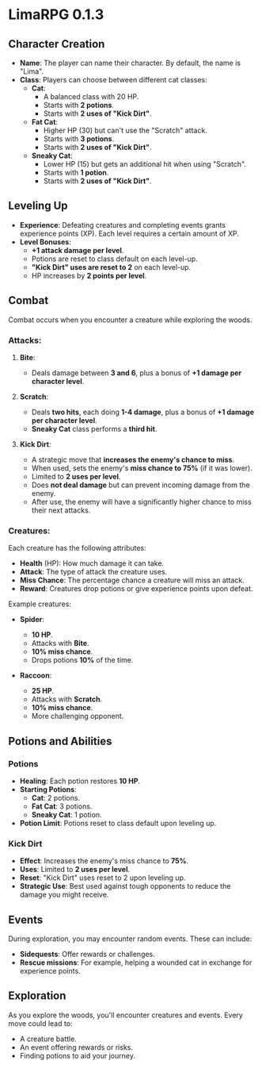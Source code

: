 # LimaRPG 0.1.3

## Character Creation

- **Name**: The player can name their character. By default, the name is "Lima".
- **Class**: Players can choose between different cat classes:
  - **Cat**:
    - A balanced class with 20 HP.
    - Starts with **2 potions**.
    - Starts with **2 uses of "Kick Dirt"**.
  - **Fat Cat**:
    - Higher HP (30) but can't use the "Scratch" attack.
    - Starts with **3 potions**.
    - Starts with **2 uses of "Kick Dirt"**.
  - **Sneaky Cat**:
    - Lower HP (15) but gets an additional hit when using "Scratch".
    - Starts with **1 potion**.
    - Starts with **2 uses of "Kick Dirt"**.

## Leveling Up

- **Experience**: Defeating creatures and completing events grants experience points (XP). Each level requires a certain amount of XP.
- **Level Bonuses**:
  - **+1 attack damage per level**.
  - Potions are reset to class default on each level-up.
  - **"Kick Dirt" uses are reset to 2** on each level-up.
  - HP increases by **2 points per level**.

## Combat

Combat occurs when you encounter a creature while exploring the woods.

### Attacks:

1. **Bite**:
   - Deals damage between **3 and 6**, plus a bonus of **+1 damage per character level**.

2. **Scratch**:
   - Deals **two hits**, each doing **1-4 damage**, plus a bonus of **+1 damage per character level**.
   - **Sneaky Cat** class performs a **third hit**.

3. **Kick Dirt**:
   - A strategic move that **increases the enemy's chance to miss**.
   - When used, sets the enemy's **miss chance to 75%** (if it was lower).
   - Limited to **2 uses per level**.
   - Does **not deal damage** but can prevent incoming damage from the enemy.
   - After use, the enemy will have a significantly higher chance to miss their next attacks.

### Creatures:

Each creature has the following attributes:

- **Health** (HP): How much damage it can take.
- **Attack**: The type of attack the creature uses.
- **Miss Chance**: The percentage chance a creature will miss an attack.
- **Reward**: Creatures drop potions or give experience points upon defeat.

Example creatures:

- **Spider**:
  - **10 HP**.
  - Attacks with **Bite**.
  - **10% miss chance**.
  - Drops potions **10%** of the time.

- **Raccoon**:
  - **25 HP**.
  - Attacks with **Scratch**.
  - **10% miss chance**.
  - More challenging opponent.

## Potions and Abilities

### Potions

- **Healing**: Each potion restores **10 HP**.
- **Starting Potions**:
  - **Cat**: 2 potions.
  - **Fat Cat**: 3 potions.
  - **Sneaky Cat**: 1 potion.
- **Potion Limit**: Potions reset to class default upon leveling up.

### Kick Dirt

- **Effect**: Increases the enemy's miss chance to **75%**.
- **Uses**: Limited to **2 uses per level**.
- **Reset**: "Kick Dirt" uses reset to 2 upon leveling up.
- **Strategic Use**: Best used against tough opponents to reduce the damage you might receive.

## Events

During exploration, you may encounter random events. These can include:

- **Sidequests**: Offer rewards or challenges.
- **Rescue missions**: For example, helping a wounded cat in exchange for experience points.

## Exploration

As you explore the woods, you'll encounter creatures and events. Every move could lead to:

- A creature battle.
- An event offering rewards or risks.
- Finding potions to aid your journey.

